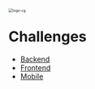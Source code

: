 <img src="https://img.carteiraglobal.com/logo-cg.png" alt="logo-cg" style="zoom:50%;float:left;" />

# Challenges

- [Backend](https://github.com/carteiraglobal/challenge/blob/master/backend/README.md)
- [Frontend](https://github.com/carteiraglobal/challenge/blob/master/frontend/README.md)
- [Mobile](https://github.com/carteiraglobal/challenge/blob/master/mobile/README.md)